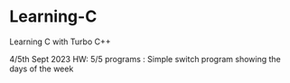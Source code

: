 # Learning-C
Learning C with Turbo C++


4/5th Sept 2023 HW: 
5/5 programs : Simple switch program showing the days of the week
